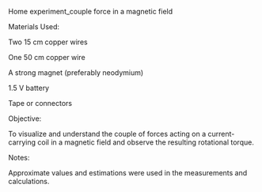 Home experiment_couple force in a magnetic field 


 Materials Used:

Two 15 cm copper wires

One 50 cm copper wire

A strong magnet (preferably neodymium)

1.5 V battery

Tape or connectors


Objective:

To visualize and understand the couple of forces acting on a current-carrying coil in a magnetic field and observe the resulting rotational torque.


Notes:

Approximate values and estimations were used in the measurements and calculations.
